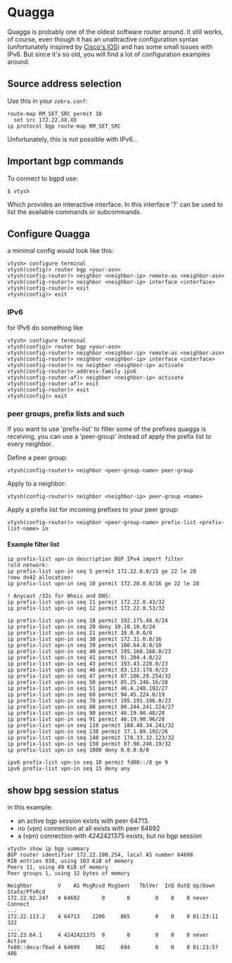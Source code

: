 # Quagga

Quagga is probably one of the oldest software router around.  It still works, of course, even though it has an unattractive configuration syntax (unfortunately inspired by  [Cisco's IOS](https://dn42.net/howto/IPsecWithPublicKeys/CiscoIOSExample)) and has some small issues with IPv6.  But since it's so old, you will find a lot of configuration examples around.

## Source address selection

Use this in your `zebra.conf`:

    route-map RM_SET_SRC permit 10
      set src 172.22.XX.XX
    ip protocol bgp route-map RM_SET_SRC

Unfortunately, this is not possible with IPv6...

## Important bgp commands
To connect to bgpd use:

    $ vtysh

Which provides an interactive interface.
In this interface '?' can be used to list the available commands or subcommands.

## Configure Quagga
a minimal config would look like this:

    vtysh> configure terminal
    vtysh(config)> router bgp <your-asn>
    vtysh(config-router)> neighbor <neighbor-ip> remote-as <neighbor-asn>
    vtysh(config-router)> neighbor <neighbor-ip> interface <interface>
    vtysh(config-router)> exit
    vtysh(config)> exit

### IPv6
for IPv6 do something like

    vtysh> configure terminal
    vtysh(config)> router bgp <your-asn>
    vtysh(config-router)> neighbor <neighbor-ip> remote-as <neighbor-asn>
    vtysh(config-router)> neighbor <neighbor-ip> interface <interface>
    vtysh(config-router)> no neighbor <neighbor-ip> activate
    vtysh(config-router)> address-family ipv6
    vtysh(config-router-af)> neighbor <neighbor-ip> activate
    vtysh(config-router-af)> exit
    vtysh(config-router)> exit
    vtysh(config)> exit
    
### peer groups, prefix lists and such
If you want to use 'prefix-list' to filter some of the prefixes quagga is receiving, you can use a 'peer-group' instead of apply the prefix list to every neighbor. 

Define a peer group:

    vtysh(config-router)> neighbor <peer-group-name> peer-group

Apply to a neighbor:

    vtysh(config-router)> neighbor <neighbor-ip> peer-group <name>

Apply a prefix list for incoming prefixes to your peer group:

    vtysh(config-router)> neighbor <peer-group-name> prefix-list <prefix-list-name> in

#### Example filter list

    ip prefix-list vpn-in description BGP IPv4 import filter
    !old network:
    ip prefix-list vpn-in seq 5 permit 172.22.0.0/15 ge 22 le 28
    !new dn42 allocation:
    ip prefix-list vpn-in seq 10 permit 172.20.0.0/16 ge 22 le 28
 
    ! Anycast /32s for Whois and DNS:
    ip prefix-list vpn-in seq 11 permit 172.22.0.43/32
    ip prefix-list vpn-in seq 12 permit 172.22.0.53/32

    ip prefix-list vpn-in seq 18 permit 192.175.48.0/24
    ip prefix-list vpn-in seq 20 deny 10.10.10.0/24
    ip prefix-list vpn-in seq 21 permit 10.0.0.0/8
    ip prefix-list vpn-in seq 30 permit 172.31.0.0/16
    ip prefix-list vpn-in seq 39 permit 100.64.0.0/10
    ip prefix-list vpn-in seq 40 permit 195.160.168.0/23
    ip prefix-list vpn-in seq 41 permit 91.204.4.0/22
    ip prefix-list vpn-in seq 43 permit 193.43.220.0/23
    ip prefix-list vpn-in seq 46 permit 83.133.178.0/23
    ip prefix-list vpn-in seq 47 permit 87.106.29.254/32
    ip prefix-list vpn-in seq 50 permit 85.25.246.16/28
    ip prefix-list vpn-in seq 51 permit 46.4.248.192/27
    ip prefix-list vpn-in seq 60 permit 94.45.224.0/19
    ip prefix-list vpn-in seq 70 permit 195.191.196.0/23
    ip prefix-list vpn-in seq 80 permit 80.244.241.224/27
    ip prefix-list vpn-in seq 90 permit 46.19.90.48/28
    ip prefix-list vpn-in seq 91 permit 46.19.90.96/28
    ip prefix-list vpn-in seq 110 permit 188.40.34.241/32
    ip prefix-list vpn-in seq 130 permit 37.1.89.192/26
    ip prefix-list vpn-in seq 140 permit 178.33.32.123/32
    ip prefix-list vpn-in seq 150 permit 87.98.246.19/32
    ip prefix-list vpn-in seq 1000 deny 0.0.0.0/0

    ipv6 prefix-list vpn-in seq 10 permit fd00::/8 ge 9
    ipv6 prefix-list vpn-in seq 15 deny any

## show bpg session status

in this example:
* an active bgp session exists with peer 64713.
* no (vpn) connection at all exists with peer 64692
* a (vpn) connection with 4242421375 exists, but no bgp session

```
vtysh> show ip bgp summary 
BGP router identifier 172.22.100.254, local AS number 64698
RIB entries 938, using 103 KiB of memory
Peers 11, using 49 KiB of memory
Peer groups 1, using 32 bytes of memory

Neighbor        V    AS MsgRcvd MsgSent   TblVer  InQ OutQ Up/Down  State/PfxRcd
172.22.92.247   4 64692       0       0        0    0    0 never    Connect
...
172.22.113.2    4 64713    2206     865        0    0    0 01:23:11      322
....
172.23.64.1     4 4242421375  0       0        0    0    0 never    Active
fe80::deca:fbad 4 64699     902     694        0    0    0 01:23:57      486
```